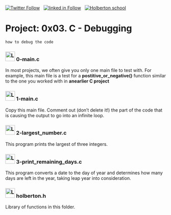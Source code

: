  [![Twitter Follow](https://img.shields.io/twitter/follow/jepez90?label=Follow%20me&style=social)](https://twitter.com/Jepez90) &nbsp; [![linked in Follow](https://img.shields.io/badge/LinkedIn-Follow-blue)](https://www.linkedin.com/in/jerson-p%C3%A9rez-010059a4/) &nbsp; [![Holberton school](https://img.shields.io/badge/Holberton_School-red)](https://twitter.com/HolbertonCOL)

# Project: 0x03. C - Debugging

```how to debug the code```

### <img src="https://i.imgur.com/s1rXGpW.png" alt="Logo C" height="30"> 0-main.c

In most projects, we often give you only one main file to test with. For example, this main file is a test for a **postitive_or_negative()** function similar to the one you worked with in __anearlier C project__

### <img src="https://i.imgur.com/s1rXGpW.png" alt="Logo C" height="30"> 1-main.c

Copy this main file. Comment out (don’t delete it!) the part of the code that is causing the output to go into an infinite loop.

### <img src="https://i.imgur.com/s1rXGpW.png" alt="Logo C" height="30"> 2-largest_number.c

This program prints the largest of three integers.

### <img src="https://i.imgur.com/s1rXGpW.png" alt="Logo C" height="30"> 3-print_remaining_days.c

This program converts a date to the day of year and determines how many days are left in the year, taking leap year into consideration.

### <img src="https://i.imgur.com/b3mhfGO.png" alt="Logo document" height="30"> holberton.h

Library of functions in this folder.
